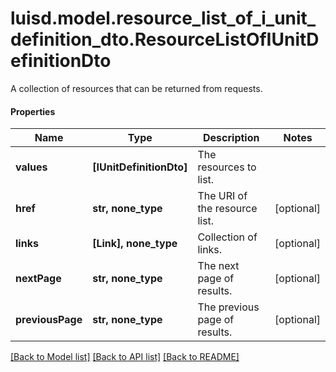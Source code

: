 # luisd.model.resource_list_of_i_unit_definition_dto.ResourceListOfIUnitDefinitionDto

A collection of resources that can be returned from requests.

#### Properties
Name | Type | Description | Notes
------------ | ------------- | ------------- | -------------
**values** | **[IUnitDefinitionDto]** | The resources to list. | 
**href** | **str, none_type** | The URI of the resource list. | [optional] 
**links** | **[Link], none_type** | Collection of links. | [optional] 
**nextPage** | **str, none_type** | The next page of results. | [optional] 
**previousPage** | **str, none_type** | The previous page of results. | [optional] 

[[Back to Model list]](../../README.md#documentation-for-models) [[Back to API list]](../../README.md#documentation-for-api-endpoints) [[Back to README]](../../README.md)

